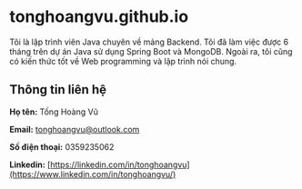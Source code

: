 # tonghoangvu.github.io

Tôi là lập trình viên Java chuyên về mảng Backend. Tôi đã làm việc được 6 tháng trên dự án Java sử dụng Spring Boot và MongoDB. Ngoài ra, tôi cũng có kiến thức tốt về Web programming và lập trình nói chung.

## Thông tin liên hệ

**Họ tên:** Tống Hoàng Vũ

**Email:** [tonghoangvu@outlook.com](mailto:tonghoangvu@outlook.com)

**Số điện thoại:** 0359235062

**Linkedin:** [https://linkedin.com/in/tonghoangvu](https://www.linkedin.com/in/tonghoangvu/)

